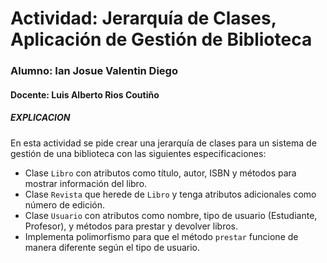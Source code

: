 # Actividad: Jerarquía de Clases, Aplicación de Gestión de Biblioteca
### Alumno: Ian Josue Valentin Diego
#### Docente: Luis Alberto Rios Coutiño
##### EXPLICACION
En esta actividad se pide crear una jerarquía de clases para un sistema de gestión de una biblioteca con las siguientes especificaciones:
- Clase `Libro` con atributos como título, autor, ISBN y métodos para mostrar información del libro.
- Clase `Revista` que herede de `Libro` y tenga atributos adicionales como número de edición.
- Clase `Usuario` con atributos como nombre, tipo de usuario (Estudiante, Profesor), y métodos para prestar y devolver libros.
- Implementa polimorfismo para que el método `prestar` funcione de manera diferente según el tipo de usuario.
